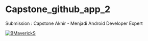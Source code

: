 # Capstone_github_app_2
Submission : Capstone Akhir - Menjadi Android Developer Expert

[![BMaverickS](https://circleci.com/gh/BMaverickS/Capstone_github_app_2.svg?style=svg)](https://circleci.com/gh/BMaverickS/Capstone_github_app_2)
